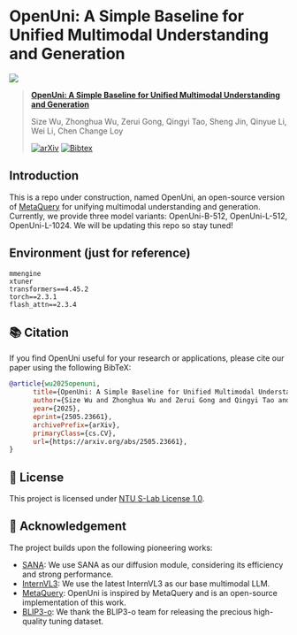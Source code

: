 # OpenUni: A Simple Baseline for Unified Multimodal Understanding and Generation

![](data/teaser.png)

> **[OpenUni: A Simple Baseline for Unified Multimodal Understanding and Generation](https://arxiv.org/abs/2505.23661)**
>
> Size Wu, Zhonghua Wu, Zerui Gong, Qingyi Tao, Sheng Jin, Qinyue Li, Wei Li, Chen Change Loy
>
> [![arXiv](https://img.shields.io/badge/arXiv-2505.23661-b31b1b.svg)](https://arxiv.org/abs/2505.23661)
> [![Bibtex](https://img.shields.io/badge/Cite-BibTeX-blue)](https://github.com/wusize/OpenUni?tab=readme-ov-file#-citation)

## Introduction

This is a repo under construction, named OpenUni, an open-source version of [MetaQuery](https://xichenpan.com/metaquery) for unifying multimodal understanding and generation.
Currently, we provide three model variants: OpenUni-B-512, OpenUni-L-512, OpenUni-L-1024. We will be updating this repo so stay tuned!

## Environment (just for reference)
```
mmengine
xtuner
transformers==4.45.2
torch==2.3.1
flash_attn==2.3.4
```



## 📚 Citation

If you find OpenUni useful for your research or applications, please cite our paper using the following BibTeX:

```bibtex
@article{wu2025openuni,
      title={OpenUni: A Simple Baseline for Unified Multimodal Understanding and Generation}, 
      author={Size Wu and Zhonghua Wu and Zerui Gong and Qingyi Tao and Sheng Jin and Qinyue Li and Wei Li and Chen Change Loy},
      year={2025},
      eprint={2505.23661},
      archivePrefix={arXiv},
      primaryClass={cs.CV},
      url={https://arxiv.org/abs/2505.23661}, 
}
```

## 📜 License
This project is licensed under [NTU S-Lab License 1.0](LICENSE).


## 🙏 Acknowledgement
The project builds upon the following pioneering works:
- [SANA](https://github.com/NVlabs/Sana): We use SANA as our diffusion module, considering its efficiency and strong performance.
- [InternVL3](https://github.com/OpenGVLab/InternVL): We use the latest InternVL3 as our base multimodal LLM.
- [MetaQuery](https://xichenpan.com/metaquery): OpenUni is inspired by MetaQuery and is an open-source implementation of this work.
- [BLIP3-o](https://github.com/JiuhaiChen/BLIP3o): We thank the BLIP3-o team for releasing the precious high-quality tuning dataset.
